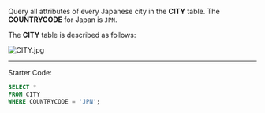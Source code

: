 Query all attributes of every Japanese city in the **CITY** table. The **COUNTRYCODE** for Japan is `JPN`.

The **CITY** table is described as follows:  

![](https://s3.amazonaws.com/hr-challenge-images/8137/1449729804-f21d187d0f-CITY.jpg "CITY.jpg")

---

Starter Code:
```sql
SELECT *
FROM CITY
WHERE COUNTRYCODE = 'JPN';
```
